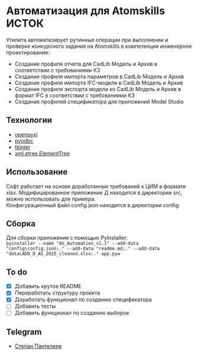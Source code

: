 # Автоматизация для Atomskills ИСТОК
Утилита автоматизирует рутинные операции при выполнении и проверке конкурсного задания на Atomskills в компетенции инженерное проектирование:
* Создание профиля отчета для CadLib Модель и Архив в соответствии с требованиями КЗ
* Создание профиля импорта параметров в CadLib Модель и Архив
* Создание профиля импорта IFC-модели в CadLib Модель и Архив
* Создание профиля экспорта модели из CadLib Модель и Архив в формат IFC в соответствии с требованиями КЗ
* Создание профилей спецификатора для приложений Model Studio

## Технологии
- [openpyxl](https://pypi.org/project/openpyxl/)
- [pyodbc](https://pypi.org/project/pyodbc/)
- [tkinter](https://docs.python.org/3/library/tkinter.html)
- [xml.etree.ElementTree](https://docs.python.org/3/library/xml.etree.elementtree.html)

## Использование
Софт работает на основе доработанных требований к ЦИМ в формате xlsx. Модифицированное приложение Д находится в директории src, можно использовать для примера.\
Конфигурационный файл config.json находится в директории config.

## Сборка 
Для сборки приложения с помощью PyInstaller:\
```pyinstaller --name "AS_Automation_v1.1" --add-data "config\config.json;." --add-data "readme.md;." --add-data "data\ADD_D_AS_2025_cleaned.xlsx:." app.pyw```

## To do
- [x] Добавить крутое README
- [x] Переработать структуру проекта
- [x] Доработать функционал по созданию спецификатора
- [ ] Добавить тесты
- [ ] Добавить функционал по созданию выборок

## Telegram
- [Степан Пантелеев](https://t.me/panteleevsv/)
